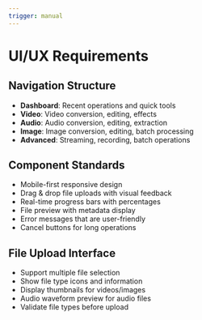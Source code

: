 ```yaml
---
trigger: manual
---
```

# UI/UX Requirements

## Navigation Structure
- **Dashboard**: Recent operations and quick tools
- **Video**: Video conversion, editing, effects
- **Audio**: Audio conversion, editing, extraction  
- **Image**: Image conversion, editing, batch processing
- **Advanced**: Streaming, recording, batch operations

## Component Standards
- Mobile-first responsive design
- Drag & drop file uploads with visual feedback
- Real-time progress bars with percentages
- File preview with metadata display
- Error messages that are user-friendly
- Cancel buttons for long operations

## File Upload Interface
- Support multiple file selection
- Show file type icons and information
- Display thumbnails for videos/images
- Audio waveform preview for audio files
- Validate file types before upload
